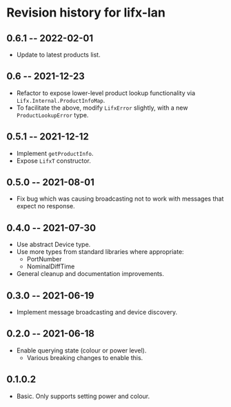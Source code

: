 # Revision history for lifx-lan

## 0.6.1 -- 2022-02-01
- Update to latest products list.

## 0.6 -- 2021-12-23
- Refactor to expose lower-level product lookup functionality via `Lifx.Internal.ProductInfoMap`.
- To facilitate the above, modify `LifxError` slightly, with a new `ProductLookupError` type.

## 0.5.1 -- 2021-12-12
- Implement `getProductInfo`.
- Expose `LifxT` constructor.

## 0.5.0 -- 2021-08-01
- Fix bug which was causing broadcasting not to work with messages that expect no response.

## 0.4.0 -- 2021-07-30
- Use abstract Device type.
- Use more types from standard libraries where appropriate:
    - PortNumber
    - NominalDiffTime
- General cleanup and documentation improvements.

## 0.3.0 -- 2021-06-19
- Implement message broadcasting and device discovery.

## 0.2.0 -- 2021-06-18
- Enable querying state (colour or power level).
    - Various breaking changes to enable this.

## 0.1.0.2
- Basic. Only supports setting power and colour.
